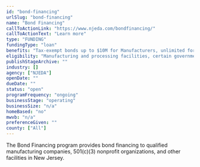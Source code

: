 ```yaml
---
id: "bond-financing"
urlSlug: "bond-financing"
name: "Bond Financing"
callToActionLink: "https://www.njeda.com/bondfinancing/"
callToActionText: "Learn more"
type: "FUNDING"
fundingType: "loan"
benefits: "Tax-exempt bonds up to $10M for Manufacturers, unlimited for Non-Profits and public infrastructure projects."
eligibility: "Manufacturing and processing facilities, certain government-owned facilities, facilities that furnish utilities, and some 501(c)(3) nonprofit organizations that meet Internal Revenue Code requirements for tax-exempt bond financing. Bonds can be used for projects that are owned and operated for the benefit of local, county, and state government bodies and is for capital improvements and expansions."
publishStageArchive: ""
industry: []
agency: ["NJEDA"]
openDate: ""
dueDate: ""
status: "open"
programFrequency: "ongoing"
businessStage: "operating"
businessSize: "n/a"
homeBased: "no"
mwvb: "n/a"
preferenceGiven: ""
county: ["All"]
---
```


The Bond Financing program provides bond financing to qualified manufacturing companies, 501(c)(3) nonprofit organizations, and other facilities in New Jersey.
